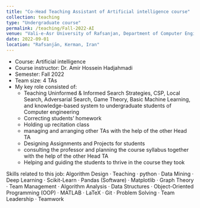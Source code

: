 ```yaml
---
title: "Co-Head Teaching Assistant of Artificial intelligence course"
collection: teaching
type: "Undergraduate course"
permalink: /teaching/Fall-2022-AI
venue: "Vali-e-Asr University of Rafsanjan, Department of Computer Engineering"
date: 2022-09-01
location: "Rafsanjān, Kerman, Iran"
---
```


- Course: Artificial intelligence
- Course instructor: Dr. Amir Hossein Hadjahmadi
- Semester: Fall 2022
- Team size: 4 TAs
- My key role consisted of:
  - Teaching Uninformed & Informed Search Strategies, CSP, Local Search, Adversarial Search, Game Theory, Basic Machine Learning, and knowledge-based system to undergraduate students of Computer engineering
  - Correcting students’ homework
  - Holding up recitation class
  - managing and arranging other TAs with the help of the other Head TA
  - Designing Assignments and Projects for students
  - consulting the professor and planning the course syllabus together with the help of the other Head TA
  - Helping and guiding the students to thrive in the course they took

Skills related to this job: Algorithm Design · Teaching · python · Data Mining · Deep Learning · Scikit-Learn · Pandas (Software) · Matplotlib · Graph Theory · Team Management · Algorithm Analysis · Data Structures · Object-Oriented Programming (OOP) · MATLAB · LaTeX · Git · Problem Solving · Team Leadership · Teamwork
